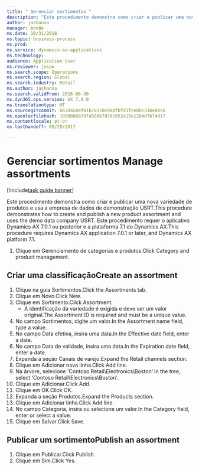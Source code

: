 ```yaml
--- 
title: " Gerenciar sortimentos "
description: "Este procedimento demonstra como criar e publicar uma nova variedade de produtos e usa a empresa de dados de demonstração USRT."
author: jashanno
manager: AnnBe
ms.date: 10/31/2016
ms.topic: business-process
ms.prod: 
ms.service: dynamics-ax-applications
ms.technology: 
audience: Application User
ms.reviewer: josaw
ms.search.scope: Operations
ms.search.region: Global
ms.search.industry: Retail
ms.author: jashanno
ms.search.validFrom: 2016-06-30
ms.dyn365.ops.version: AX 7.0.0
ms.translationtype: HT
ms.sourcegitcommit: 663da58ef01b705c0c984fbfd3fce8bc31be04c6
ms.openlocfilehash: 1b50b06879fa50db7d7dc652a15e1284d7b74d17
ms.contentlocale: pt-br
ms.lasthandoff: 08/29/2017

---
```

# <a name="manage-assortments"></a><span data-ttu-id="34249-103"> Gerenciar sortimentos </span><span class="sxs-lookup"><span data-stu-id="34249-103">Manage assortments</span></span> 

[!include[task guide banner](../includes/task-guide-banner.md)]

<span data-ttu-id="34249-104">Este procedimento demonstra como criar e publicar uma nova variedade de produtos e usa a empresa de dados de demonstração USRT.</span><span class="sxs-lookup"><span data-stu-id="34249-104">This procedure demonstrates how to create and publish a new product assortment and uses the demo data company USRT.</span></span> <span data-ttu-id="34249-105">Este procedimento requer o aplicativo Dynamics AX 7.0.1 ou posterior e a plataforma 7.1 do Dynamics AX.</span><span class="sxs-lookup"><span data-stu-id="34249-105">This procedure requires Dynamics AX application 7.0.1 or later, and Dynamics AX platform 7.1.</span></span>  

1. <span data-ttu-id="34249-106">Clique em Gerenciamento de categorias e produtos.</span><span class="sxs-lookup"><span data-stu-id="34249-106">Click Category and product management.</span></span>

## <a name="create-an-assortment"></a><span data-ttu-id="34249-107">Criar uma classificação</span><span class="sxs-lookup"><span data-stu-id="34249-107">Create an assortment</span></span>
1. <span data-ttu-id="34249-108">Clique na guia Sortimentos.</span><span class="sxs-lookup"><span data-stu-id="34249-108">Click the Assortments tab.</span></span>
2. <span data-ttu-id="34249-109">Clique em Novo.</span><span class="sxs-lookup"><span data-stu-id="34249-109">Click New.</span></span>
3. <span data-ttu-id="34249-110">Clique em Sortimento.</span><span class="sxs-lookup"><span data-stu-id="34249-110">Click Assortment.</span></span>
    * <span data-ttu-id="34249-111">A identificação da variedade é exigida e deve ser um valor original.</span><span class="sxs-lookup"><span data-stu-id="34249-111">The Assortment ID is required and must be a unique value.</span></span>  
4. <span data-ttu-id="34249-112">No campo Sortimentos, digite um valor.</span><span class="sxs-lookup"><span data-stu-id="34249-112">In the Assortment name field, type a value.</span></span>
5. <span data-ttu-id="34249-113">No campo Data efetiva, insira uma data.</span><span class="sxs-lookup"><span data-stu-id="34249-113">In the Effective date field, enter a date.</span></span>
6. <span data-ttu-id="34249-114">No campo Data de validade, insira uma data.</span><span class="sxs-lookup"><span data-stu-id="34249-114">In the Expiration date field, enter a date.</span></span>
7. <span data-ttu-id="34249-115">Expanda a seção Canais de varejo.</span><span class="sxs-lookup"><span data-stu-id="34249-115">Expand the Retail channels section.</span></span>
8. <span data-ttu-id="34249-116">Clique em Adicionar nova linha.</span><span class="sxs-lookup"><span data-stu-id="34249-116">Click Add line.</span></span>
9. <span data-ttu-id="34249-117">Na árvore, selecione 'Contoso Retail\Electronics\Boston'.</span><span class="sxs-lookup"><span data-stu-id="34249-117">In the tree, select 'Contoso Retail\Electronics\Boston'.</span></span>
10. <span data-ttu-id="34249-118">Clique em Adicionar.</span><span class="sxs-lookup"><span data-stu-id="34249-118">Click Add.</span></span>
11. <span data-ttu-id="34249-119">Clique em OK.</span><span class="sxs-lookup"><span data-stu-id="34249-119">Click OK.</span></span>
12. <span data-ttu-id="34249-120">Expanda a seção Produtos.</span><span class="sxs-lookup"><span data-stu-id="34249-120">Expand the Products section.</span></span>
13. <span data-ttu-id="34249-121">Clique em Adicionar linha.</span><span class="sxs-lookup"><span data-stu-id="34249-121">Click Add line.</span></span>
14. <span data-ttu-id="34249-122">No campo Categoria, insira ou selecione um valor.</span><span class="sxs-lookup"><span data-stu-id="34249-122">In the Category field, enter or select a value.</span></span>
15. <span data-ttu-id="34249-123">Clique em Salvar.</span><span class="sxs-lookup"><span data-stu-id="34249-123">Click Save.</span></span>

## <a name="publish-an-assortment"></a><span data-ttu-id="34249-124">Publicar um sortimento</span><span class="sxs-lookup"><span data-stu-id="34249-124">Publish an assortment</span></span>
1. <span data-ttu-id="34249-125">Clique em Publicar.</span><span class="sxs-lookup"><span data-stu-id="34249-125">Click Publish.</span></span>
2. <span data-ttu-id="34249-126">Clique em Sim.</span><span class="sxs-lookup"><span data-stu-id="34249-126">Click Yes.</span></span>


